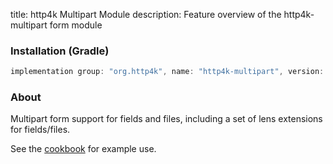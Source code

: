title: http4k Multipart Module
description: Feature overview of the http4k-multipart form module

### Installation (Gradle)

```groovy
implementation group: "org.http4k", name: "http4k-multipart", version: "4.7.0.1"
```

### About

Multipart form support for fields and files, including a set of lens extensions for fields/files.

See the [cookbook](/cookbook/multipart_forms/) for example use.
